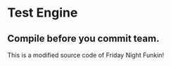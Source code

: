 # Test Engine

## Compile before you commit team.

This is a modified source code of Friday Night Funkin!
